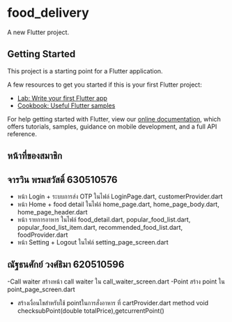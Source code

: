# food_delivery

A new Flutter project.

## Getting Started

This project is a starting point for a Flutter application.

A few resources to get you started if this is your first Flutter project:

- [Lab: Write your first Flutter app](https://flutter.dev/docs/get-started/codelab)
- [Cookbook: Useful Flutter samples](https://flutter.dev/docs/cookbook)

For help getting started with Flutter, view our
[online documentation](https://flutter.dev/docs), which offers tutorials,
samples, guidance on mobile development, and a full API reference.

## หน้าที่ของสมาชิก

## จารวิน พรมสวัสดิ์ 630510576
- หน้า Login + ระบบการส่ง OTP ในไฟล์ LoginPage.dart, customerProvider.dart
- หน้า Home + food detail ในไฟล์ home_page.dart, home_page_body.dart, home_page_header.dart
- หน้า รายการอาหาร ในไฟล์ food_detail.dart, popular_food_list.dart, popular_food_list_item.dart, recommended_food_list.dart, foodProvider.dart
- หน้า Setting + Logout ในไฟล์ setting_page_screen.dart

## ณัฐธนศักย์ วงศ์ธิมา 620510596
-Call waiter สร้างหน้า call waiter ใน call_waiter_screen.dart
-Point สร้าง point ใน point_page_screen.dart
- สร้างเงื่อนไขสำหรับใช้ pointในการสั่งอาหาร ที่ cartProvider.dart method void checksubPoint(double totalPrice),getcurrentPoint()